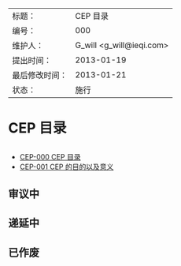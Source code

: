 <table>
    <tr>
        <td>标题：</td>
        <td>CEP 目录</td>
    </tr>
    <tr>
        <td>编号：</td>
        <td>000</td>
    </tr>
    <tr>
        <td>维护人：</td>
        <td>G_will &lt;g_will@ieqi.com&gt;</td>
    </tr>
    <tr>
        <td>提出时间：</td>
        <td> 2013-01-19 </td>
    </tr>
    <tr>
        <td>最后修改时间：</td>
        <td> 2013-01-21 </td>
    </tr>
    <tr>
        <td>状态：</td>
        <td>施行</td>
    </tr> 
</table>

# CEP 目录

##

* [CEP-000 CEP 目录](https://github.com/cosname/admin/raw/master/cep/cep-000.md)
* [CEP-001 CEP 的目的以及意义](https://github.com/cosname/admin/raw/master/cep/cep-001.md)

## 审议中

## 递延中

## 已作废

